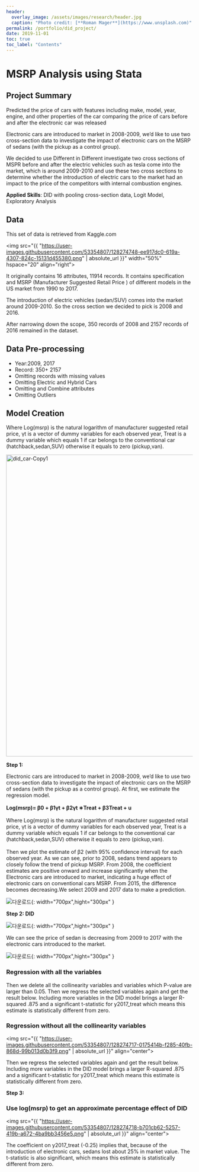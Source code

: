 ```yaml
---
header:
  overlay_image: /assets/images/research/header.jpg
  caption: "Photo credit: [**Roman Mager**](https://www.unsplash.com)"
permalink: /portfolio/did_project/
date: 2019-11-01
toc: true
toc_label: "Contents"
---
```


# **MSRP Analysis using Stata**

## **Project Summary** 
Predicted the price of cars with features including make, model, year, engine, and other properties of the car comparing the price of cars before and after the electronic car was released

Electronic cars are introduced to market in 2008-2009, we’d like to use two cross-section data to investigate the impact of electronic cars on the MSRP of sedans (with the pickup as a control group).

We decided to use Different in Different investigate two cross sections of MSPR before and after the electric vehicles such as tesla come into the market, which is around 2009-2010 and use these two cross sections to determine whether the introduction of electric cars to the market had an impact to the price of the competitors with internal combustion engines.

**Applied Skills**: DID with pooling cross-section data, Logit Model, Exploratory Analysis

## **Data**

This set of data is retrieved from Kaggle.com

<img src="{{ "https://user-images.githubusercontent.com/53354807/128274748-ee917dc0-619a-4307-824c-15131d455380.png" | absolute_url }}"
width="50%" hspace="20" align="right">

It originally contains 16 attributes, 11914 records. It contains specification and MSRP (Manufacturer Suggested Retail Price ) of different models in the US market from 1990 to 2017.

The introduction of electric vehicles (sedan/SUV) comes into the market around 2009-2010. So the cross section we decided to pick is 2008 and 2016.

After narrowing down the scope, 350 records of 2008 and  2157 records of 2016 remained in the dataset.

## **Data Pre-processing**

- Year:2009, 2017
- Record: 350+ 2157
- Omitting records with missing values
- Omitting Electric and Hybrid Cars
- Omitting and Combine attributes
- Omitting Outliers


## **Model Creation** 

Where Log(msrp) is the natural logarithm of manufacturer suggested retail price, γt is a vector of dummy variables for each observed year, Treat is a dummy variable which equals 1 if car belongs to the conventional car (hatchback,sedan,SUV) otherwise it equals to zero (pickup,van).

<img width="815" alt="did_car-Copy1" src="https://user-images.githubusercontent.com/53354807/128274710-12a1bf9c-c1a8-491a-abf6-330e44d5bea0.png">

**Step 1:** <br> 

Electronic cars are introduced to market in 2008-2009, we’d like to use two cross-section data to investigate the impact of electronic cars on the MSRP of sedans (with the pickup as a control group).
At first, we estimate the regression model. <br><br>
**Log(msrp)= β0 + β1γt + β2γt ∗Treat + β3Treat + u**<br><br>
Where Log(msrp) is the natural logarithm of manufacturer suggested retail price, γt is a vector of dummy variables for each observed year, Treat is a dummy variable which equals 1 if car belongs to the conventional car (hatchback,sedan,SUV) otherwise it equals to zero (pickup,van).<br><br>
Then we plot the estimate of β2 (with 95% confidence interval) for each observed year. As we can see, prior to 2008, sedans trend appears to closely follow the trend of pickup MSRP. From 2008, the coefficient estimates are positive onward and increase significantly when the Electronic cars are introduced to market, indicating a huge effect of electronic cars on conventional cars MSRP. From 2015, the difference becomes decreasing.We select 2009 and 2017 data to make a prediction.

![다운로드](https://user-images.githubusercontent.com/53354807/128274917-fce34ae3-90ab-4fc5-9da6-c59d06214603.png){: width="700px",hight="300px" }  

**Step 2: DID**

![다운로드](https://user-images.githubusercontent.com/53354807/128274715-cfac9713-3525-4495-aeea-502cd2ba0370.png){: width="700px",hight="300px" } <br> 

We can see the price of sedan is decreasing from 2009 to 2017 with the electronic cars introduced to the market.

![다운로드](https://user-images.githubusercontent.com/53354807/128274716-632597bb-398d-441b-9a70-55920c66aa7d.png){: width="700px",hight="300px" } 

### **Regression with all the variables**

Then we delete all the collinearity variables and variables which P-value are larger than 0.05.
Then we regress the selected variables again and get the result below. Including more variables in the DID model brings a larger R-squared .875 and a significant t-statistic for y2017_treat which means this estimate is statistically different from zero. 

### **Regression without all the collinearity variables**

<img src="{{ "https://user-images.githubusercontent.com/53354807/128274717-0175414b-f285-40fb-868d-99b013d0b3f9.png" | absolute_url }}" align="center">

Then we regress the selected variables again and get the result below. Including more variables in the DID model brings a larger R-squared .875 and a significant t-statistic for y2017_treat which means this estimate is statistically different from zero. 

**Step 3:**

### **Use log(msrp) to get an approximate percentage effect of DID**

<img src="{{ "https://user-images.githubusercontent.com/53354807/128274718-b701cb62-5257-419b-a672-4ba9bb3456e5.png" | absolute_url }}"
 align="center">

The coefficient on y2017_treat (-0.25) implies that, because of the introduction of electronic cars, sedans lost about 25% in market value. The t-statistic is also significant, which means this estimate is statistically different from zero. 

	
[1]: https://github.com/EunmiemmaKim/UK_Accidents_project


